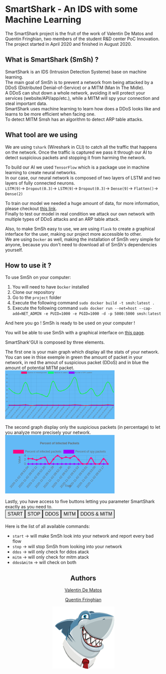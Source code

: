 # SmartShark - An IDS with some Machine Learning

The SmartShark project is the fruit of the work of Valentin De Matos and Quentin Fringhian, two members of the student R&D center PoC Innovation.<br>
The project started in April 2020 and finished in August 2020.

## What is SmartShark (SmSh) ?

SmartShark is an IDS (Intrusion Detection Systeme) base on machine learning.<br>
The main goal of SmSh is to prevent a network from being attacked by a DDoS (Distributed Denial-of-Service) or a MITM (Man In The Midle).<br>
A DDoS can shut down a whole network, avoiding it will protect your services (website/API/app/etc.), while a MITM will spy your connection and steal important data.<br>
SmartShark uses machine learning to learn how does a DDoS looks like and learns to be more efficient when facing one.<br>
To detect MITM Smsh has an algorithm to detect ARP table attacks.

## What tool are we using

We are using `tshark` (Wireshark in CLI) to catch all the traffic that happens on the network.
Once the traffic is captured we pass it through our AI to detect suspicious packets and stopping it from harming the network.<br>

To build our AI we used `TensorFlow` which is a package use in machine learning to create neural networks.<br>
In our case, our neural network is composed of two layers of LSTM and two layers of fully connected neurons.<br>
`LSTM(9)`->
`Dropout(0.3)`->
`LSTM(9)`->
`Dropout(0.3)`->
`Dense(9)`->
`Flatten()`->
`Dense(2)`<br>

To train our model we needed a huge amount of data, for more information, please checkout [this link](https://github.com/PoCInnovation/SmartShark/tree/master/datasets).<br>
Finally to test our model in real condition we attack our own network with  multiple types of DDoS attacks and an ARP table attack.

Also, to make SmSh easy to use, we are using `Flask` to create a graphical interface for the user, making our project more accessible to other.<br>
We are using `Docker` as well, making the installation of SmSh very simple for anyone, because you don't need to download all of SmSh's dependencies yourself.

## How to use it ?

To use SmSh on your computer:

1. You will need to have `Docker` installed
2. Clone our repository
3. Go to the `project` folder
4. Execute the following command `sudo docker build -t smsh:latest .`
5. Execute the following command `sudo docker run --net=host --cap-add=NET_ADMIN -e PUID=1000 -e PGID=1000 -d -p 5000:5000 smsh:latest`

And here you go ! SmSh is ready to be used on your computer !

You will be able to use SmSh with a graphical interface on [this page](http://localhost:5000/).

SmartShark'GUI is composed by three elements.

The first one is your main graph which display all the stats of your network.
You can see in thise exemple in green the amount of packet in your network, in red the amout of suspicious packet (DDoS) and in blue the amount of potential MITM packet.<br>
<img src="./.doc/SmSh-mainDashboard.png" width="70%"/>

The second graph display only the suspicious packets (in percentage) to let you analyze more precisely your network.<br>
<img src="./.doc/SmSh-secondDashboard.png" width="70%"/>

Lastly, you have access to five buttons letting you parameter SmartShark exactly as you need to.<br>
<img src="./.doc/SmSh-mainButtons.png" width="70%"/>

Here is the list of all available commands:

- `start` -> will make SmSh look into your network and report every bad flow
- `stop` -> will stop SmSh from looking into your network
- `ddos` -> will only check for ddos atack
- `mitm` -> will only check for mitm atack
- `ddos&mitm` -> will check on both

<center>

## Authors

[Valentin De Matos](https://github.com/Thytu)

[Quentin Fringhian](https://github.com/QuentinFringhian)

<img src="./project/static/images/logo.png" height="200" width="200" style="text-align: center"/>
<center/>